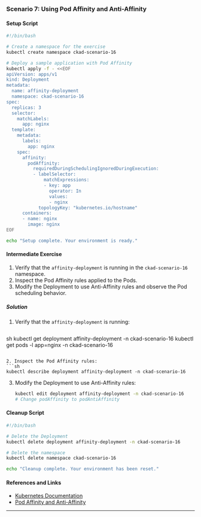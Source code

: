 ### Scenario 7: Using Pod Affinity and Anti-Affinity

#### Setup Script

```sh
#!/bin/bash

# Create a namespace for the exercise
kubectl create namespace ckad-scenario-16

# Deploy a sample application with Pod Affinity
kubectl apply -f - <<EOF
apiVersion: apps/v1
kind: Deployment
metadata:
  name: affinity-deployment
  namespace: ckad-scenario-16
spec:
  replicas: 3
  selector:
    matchLabels:
      app: nginx
  template:
    metadata:
      labels:
        app: nginx
    spec:
      affinity:
        podAffinity:
          requiredDuringSchedulingIgnoredDuringExecution:
          - labelSelector:
              matchExpressions:
              - key: app
                operator: In
                values:
                - nginx
            topologyKey: "kubernetes.io/hostname"
      containers:
      - name: nginx
        image: nginx
EOF

echo "Setup complete. Your environment is ready."
```

#### Intermediate Exercise

1. Verify that the `affinity-deployment` is running in the `ckad-scenario-16` namespace.
2. Inspect the Pod Affinity rules applied to the Pods.
3. Modify the Deployment to use Anti-Affinity rules and observe the Pod scheduling behavior.

##### Solution

1. Verify that the `affinity-deployment` is running:
   ```

sh
   kubectl get deployment affinity-deployment -n ckad-scenario-16
   kubectl get pods -l app=nginx -n ckad-scenario-16
   ```

2. Inspect the Pod Affinity rules:
   ```sh
   kubectl describe deployment affinity-deployment -n ckad-scenario-16
   ```

3. Modify the Deployment to use Anti-Affinity rules:
   ```sh
   kubectl edit deployment affinity-deployment -n ckad-scenario-16
   # Change podAffinity to podAntiAffinity
   ```

#### Cleanup Script

```sh
#!/bin/bash

# Delete the Deployment
kubectl delete deployment affinity-deployment -n ckad-scenario-16

# Delete the namespace
kubectl delete namespace ckad-scenario-16

echo "Cleanup complete. Your environment has been reset."
```

#### References and Links

- [Kubernetes Documentation](https://kubernetes.io/docs/home/)
- [Pod Affinity and Anti-Affinity](https://kubernetes.io/docs/concepts/scheduling-eviction/assign-pod-node/#affinity-and-anti-affinity)

---
